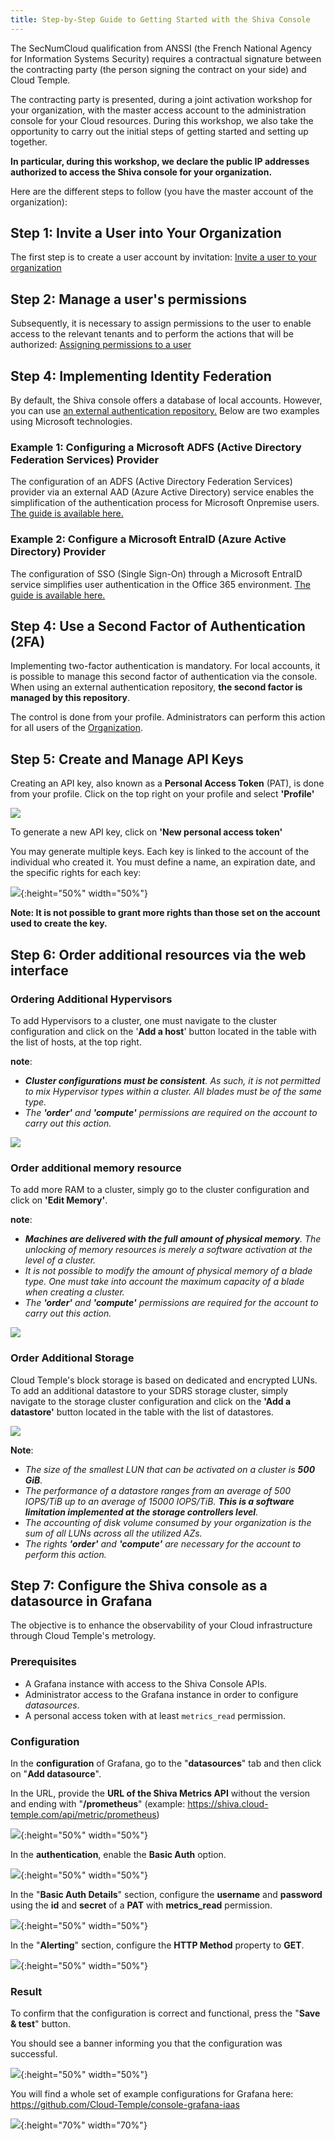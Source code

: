 ```yaml
---
title: Step-by-Step Guide to Getting Started with the Shiva Console
---
```


The SecNumCloud qualification from ANSSI (the French National Agency for Information Systems Security) requires a contractual signature between the contracting party (the person signing the contract on your side) and Cloud Temple.

The contracting party is presented, during a joint activation workshop for your organization, with the master access account to the administration console for your Cloud resources.
During this workshop, we also take the opportunity to carry out the initial steps of getting started and setting up together.

__In particular, during this workshop, we declare the public IP addresses authorized to access the Shiva console for your organization.__

Here are the different steps to follow (you have the master account of the organization):

## Step 1: Invite a User into Your Organization
The first step is to create a user account by invitation: [Invite a user to your organization](accounts.md#création-dun-compte-utilisateur-dans-votre-organisation)

## Step 2: Manage a user's permissions

Subsequently, it is necessary to assign permissions to the user to enable access to the relevant tenants
and to perform the actions that will be authorized: [Assigning permissions to a user](accounts.md#assigning-permissions-to-a-user)

## Step 4: Implementing Identity Federation
By default, the Shiva console offers a database of local accounts. However, you can use [an external authentication repository.](organisations.md#mecanismes-dauthentification)
Below are two examples using Microsoft technologies.

### Example 1: Configuring a __Microsoft ADFS__ (Active Directory Federation Services) Provider
The configuration of an ADFS (Active Directory Federation Services) provider via an external AAD (Azure Active Directory) service enables the simplification of the authentication process for Microsoft Onpremise users.
[The guide is available here.](iam/sso_adfs.md)

### Example 2: Configure a __Microsoft EntraID__ (Azure Active Directory) Provider
The configuration of SSO (Single Sign-On) through a Microsoft EntraID service simplifies user authentication in the Office 365 environment.
[The guide is available here.](iam/sso_aad.md)

## Step 4: Use a Second Factor of Authentication (2FA)
Implementing two-factor authentication is mandatory. For local accounts, it is possible to manage this second factor of authentication via the console. When using an external authentication repository, **the second factor is managed by this repository**.

The control is done from your profile. Administrators can perform this action for all users of the [Organization](organisations.md).

## Step 5: Create and Manage API Keys
Creating an API key, also known as a __Personal Access Token__ (PAT), is done from your profile. Click on the top right on your profile and select __'Profile'__

![](images/shiva_onboard_002.png)

To generate a new API key, click on __'New personal access token'__

You may generate multiple keys. Each key is linked to the account of the individual who created it. You must define a name, an expiration date, and the specific rights for each key:

![](images/shiva_onboard_006.png){:height="50%" width="50%"}

__Note: It is not possible to grant more rights than those set on the account used to create the key.__

## Step 6: Order additional resources via the web interface

### Ordering Additional Hypervisors
To add Hypervisors to a cluster, one must navigate to the cluster configuration and click on the '__Add a host__' button located in the table with the list of hosts, at the top right.

__note__:

- *__Cluster configurations must be consistent__. As such, it is not permitted to mix Hypervisor types within a cluster. All blades must be of the same type.*
- *The __'order'__ and __'compute'__ permissions are required on the account to carry out this action.*

![](images/shiva_orders_iaas_cpool_esx.png)

### Order additional memory resource
To add more RAM to a cluster, simply go to the cluster configuration and click on __'Edit Memory'__.

__note__:
- *__Machines are delivered with the full amount of physical memory__. The unlocking of memory resources is merely a software activation at the level of a cluster.*
- *It is not possible to modify the amount of physical memory of a blade type. One must take into account the maximum capacity of a blade when creating a cluster.*
- *The __'order'__ and __'compute'__ permissions are required for the account to carry out this action.*

![](images/shiva_orders_iaas_cpool_memory.png)

### Order Additional Storage

Cloud Temple's block storage is based on dedicated and encrypted LUNs. To add an additional datastore to your SDRS storage cluster, simply navigate to the storage cluster configuration and click on the __'Add a datastore'__ button located in the table with the list of datastores.

![](images/shiva_orders_iaas_spool_ds.png)

__Note__:
- *The size of the smallest LUN that can be activated on a cluster is __500 GiB__.*
- *The performance of a datastore ranges from an average of 500 IOPS/TiB up to an average of 15000 IOPS/TiB. __This is a software limitation implemented at the storage controllers level__.*
- *The accounting of disk volume consumed by your organization is the sum of all LUNs across all the utilized AZs.*
- *The rights __'order'__ and __'compute'__ are necessary for the account to perform this action.*

## Step 7: Configure the Shiva console as a datasource in Grafana
The objective is to enhance the observability of your Cloud infrastructure through Cloud Temple's metrology.

### Prerequisites
- A Grafana instance with access to the Shiva Console APIs.
- Administrator access to the Grafana instance in order to configure *datasources*.
- A personal access token with at least `metrics_read` permission.

### Configuration
In the **configuration** of Grafana, go to the "**datasources**" tab and then click on "**Add datasource**".

In the URL, provide the **URL of the Shiva Metrics API** without the version and ending with "**/prometheus**"
(example: https://shiva.cloud-temple.com/api/metric/prometheus)

![](../metrics/images/grafana_datasource_http.png){:height="50%" width="50%"}

In the **authentication**, enable the **Basic Auth** option.

![](../metrics/images/grafana_datasource_auth.png){:height="50%" width="50%"}

In the "**Basic Auth Details**" section, configure the **username** and **password** using the
**id** and **secret** of a **PAT** with **metrics_read** permission.

![](../metrics/images/grafana_datasource_basic_auth_details.png){:height="50%" width="50%"}

In the "**Alerting**" section, configure the **HTTP Method** property to **GET**.

![](../metrics/images/grafana_datasource_alerting.png){:height="50%" width="50%"}


### Result
To confirm that the configuration is correct and functional, press the "**Save & test**" button.

You should see a banner informing you that the configuration was successful.

![](../metrics/images/grafana_datasource_working.png){:height="50%" width="50%"}

You will find a whole set of example configurations for Grafana here: https://github.com/Cloud-Temple/console-grafana-iaas

![](images/grafana_dashboards_001.png){:height="70%" width="70%"}
